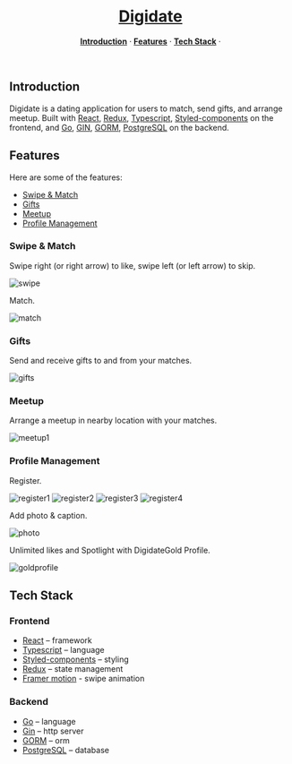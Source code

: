 <h1 align="center">
    <a href="https://dating-app-smoky.vercel.app">Digidate</a>
</h1>

<p align="center">
  <a href="#introduction"><strong>Introduction</strong></a> ·
  <a href="#features"><strong>Features</strong></a> ·
  <a href="#tech-stack"><strong>Tech Stack</strong></a> ·
</p>
<br/>

## Introduction

Digidate is a dating application for users to match, send gifts, and arrange meetup. Built with [React](https://react.dev/), [Redux](https://redux-toolkit.js.org/), [Typescript](https://www.typescriptlang.org/), [Styled-components](https://styled-components.com/) on the frontend, and [Go](https://go.dev/), [GIN](https://gin-gonic.com/), [GORM](https://gorm.io/), [PostgreSQL](https://www.postgresql.org/) on the backend.

## Features

Here are some of the features:

- [Swipe & Match](#swipe-&-match)
- [Gifts](#gifts)
- [Meetup](#meetup)
- [Profile Management](#profile-management)

### Swipe & Match

Swipe right (or right arrow) to like, swipe left (or left arrow) to skip.

![swipe](swipe.png)

Match.

![match](match.png)

### Gifts

Send and receive gifts to and from your matches.

![gifts](gifts.png)

### Meetup

Arrange a meetup in nearby location with your matches.

![meetup1](meetup1.png)

### Profile Management

Register.

![register1](register1.png) ![register2](register2.png) ![register3](register3.png) ![register4](register4.png)

Add photo & caption.

![photo](photo.png)

Unlimited likes and Spotlight with DigidateGold Profile.

![goldprofile](goldprofile.png)

## Tech Stack

### Frontend

- [React](https://react.dev/) – framework
- [Typescript](https://www.typescriptlang.org/) – language
- [Styled-components](https://styled-components.com/) – styling
- [Redux](https://redux-toolkit.js.org/) – state management
- [Framer motion](https://www.framer.com/motion/) - swipe animation

### Backend

- [Go](https://go.dev/) – language
- [Gin](https://gin-gonic.com/) – http server
- [GORM](https://gorm.io/) – orm
- [PostgreSQL](https://www.postgresql.org/) – database
